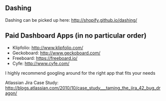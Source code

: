 ## Dashing  
Dashing can be picked up here: http://shopify.github.io/dashing/

## Paid Dashboard Apps (in no particular order)
- Klipfolio: http://www.klipfolio.com/
- Geckoboard: http://www.geckoboard.com/
- Freeboard: https://freeboard.io/
- Cyfe: http://www.cyfe.com/
  
I highly recommend googling around for the right app that fits your needs  
  
Atlassian Jira Case Study: http://blogs.atlassian.com/2010/10/case_study___taming_the_jira_42_bug_dragon/
